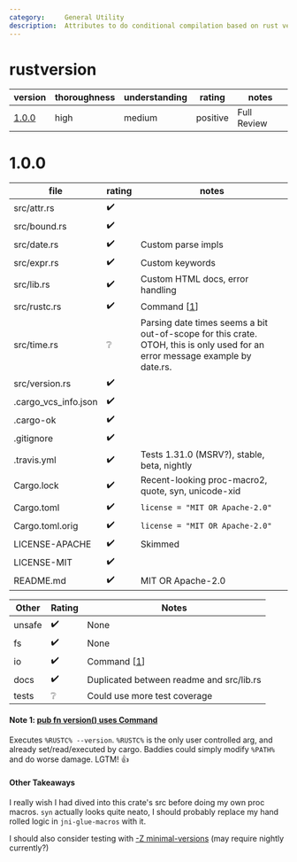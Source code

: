 ```yaml
---
category:     General Utility
description:  Attributes to do conditional compilation based on rust version/channel
---
```


# rustversion

| version | thoroughness | understanding | rating | notes |
| ------- | ------------ | ------------- | ------ | ----- |
| [1.0.0](#100) | high | medium | positive | Full Review

# 1.0.0

| file                  | rating | notes |
| --------------------- | ------ | ----- |
| src/attr.rs           | :heavy_check_mark: | |
| src/bound.rs          | :heavy_check_mark: | |
| src/date.rs           | :heavy_check_mark: | Custom parse impls
| src/expr.rs           | :heavy_check_mark: | Custom keywords
| src/lib.rs            | :heavy_check_mark: | Custom HTML docs, error handling
| src/rustc.rs          | :heavy_check_mark: | Command \[[1](#note-1--pub-fn-version-uses-command)\]
| src/time.rs           | :grey_question:    | Parsing date times seems a bit out-of-scope for this crate.  OTOH, this is only used for an error message example by date.rs.
| src/version.rs        | :heavy_check_mark: | |
| .cargo_vcs_info.json  | :heavy_check_mark: | |
| .cargo-ok             | :heavy_check_mark: | |
| .gitignore            | :heavy_check_mark: | |
| .travis.yml           | :heavy_check_mark: | Tests 1.31.0 (MSRV?), stable, beta, nightly
| Cargo.lock            | :heavy_check_mark: | Recent-looking proc-macro2, quote, syn, unicode-xid |
| Cargo.toml            | :heavy_check_mark: | `license = "MIT OR Apache-2.0"`
| Cargo.toml.orig       | :heavy_check_mark: | `license = "MIT OR Apache-2.0"`
| LICENSE-APACHE        | :heavy_check_mark: | Skimmed
| LICENSE-MIT           | :heavy_check_mark: | |
| README.md             | :heavy_check_mark: | MIT OR Apache-2.0

| Other     | Rating | Notes |
| --------- | ------ | ----- |
| unsafe    | :heavy_check_mark: | None
| fs        | :heavy_check_mark: | None
| io        | :heavy_check_mark: | Command \[[1](#note-1--pub-fn-version-uses-command)\]
| docs      | :heavy_check_mark: | Duplicated between readme and src/lib.rs
| tests     | :grey_question:    | Could use more test coverage

#### Note 1:  [pub fn version() uses Command](https://github.com/dtolnay/rustversion/blob/60e155b2f6bd849264d0ffa472248dec6d85e79f/src/rustc.rs#L51-L55)

Executes `%RUSTC% --version`.
`%RUSTC%` is the only user controlled arg, and already set/read/executed by cargo.
Baddies could simply modify `%PATH%` and do worse damage.
LGTM! :+1:

#### Other Takeaways

I really wish I had dived into this crate's src before doing my own proc macros.
`syn` actually looks quite neato, I should probably replace my hand rolled logic in `jni-glue-macros` with it.

I should also consider testing with [-Z minimal-versions](https://github.com/dtolnay/rustversion/blob/3d2bb86e71d025a9013243f2810061edade7cd27/.travis.yml#L12-L17) (may require nightly currently?)
